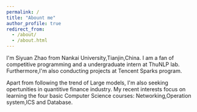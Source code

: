 ```yaml
---
permalink: /
title: "Abount me"
author_profile: true
redirect_from: 
  - /about/
  - /about.html
---
```


I'm Siyuan Zhao from Nankai University,Tianjin,China. I am a fan of competitive programming and a undergraduate intern at ThuNLP lab. Furthermore,I'm also conducting projects at Tencent Sparks program.

Apart from following the trend of Large models, I'm also seeking opertunities in quantitive finance industry. My recent interests focus on learning the four basic Computer Science courses: Networking,Operation system,ICS and Database.

